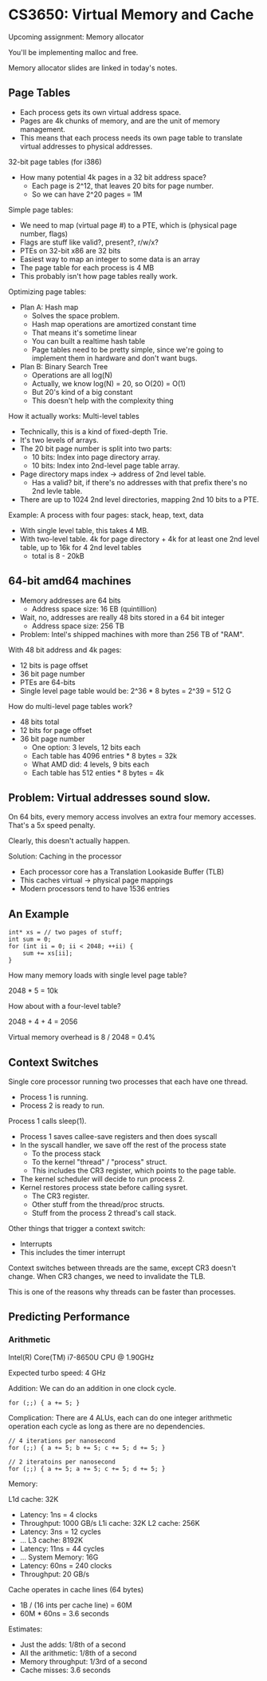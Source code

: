 
# CS3650: Virtual Memory and Cache

Upcoming assignment: Memory allocator

You'll be implementing malloc and free.

Memory allocator slides are linked in today's notes.

## Page Tables

 - Each process gets its own virtual address space.
 - Pages are 4k chunks of memory, and are the unit of memory management.
 - This means that each process needs its own page table to translate
   virtual addresses to physical addresses.

32-bit page tables (for i386)

 - How many potential 4k pages in a 32 bit address space?
   - Each page is 2^12, that leaves 20 bits for page number.
   - So we can have 2^20 pages = 1M

Simple page tables:

 - We need to map (virtual page #) to a PTE, 
   which is (physical page number, flags)
 - Flags are stuff like valid?, present?, r/w/x? 
 - PTEs on 32-bit x86 are 32 bits
 - Easiest way to map an integer to some data is an array
 - The page table for each process is 4 MB
 - This probably isn't how page tables really work.

Optimizing page tables:

 - Plan A: Hash map
   - Solves the space problem.
   - Hash map operations are amortized constant time
   - That means it's sometime linear
   - You can built a realtime hash table
   - Page tables need to be pretty simple, since we're going to implement
     them in hardware and don't want bugs.
 - Plan B: Binary Search Tree
   - Operations are all log(N)
   - Actually, we know log(N) = 20, so O(20) = O(1)
   - But 20's kind of a big constant
   - This doesn't help with the complexity thing

How it actually works: Multi-level tables

 - Technically, this is a kind of fixed-depth Trie.
 - It's two levels of arrays.
 - The 20 bit page number is split into two parts:
   - 10 bits: Index into page directory array.
   - 10 bits: Index into 2nd-level page table array.
 - Page directory maps index -> address of 2nd level table.
   - Has a valid? bit, if there's no addresses with that
     prefix there's no 2nd levle table.
 - There are up to 1024 2nd level directories, mapping 2nd
   10 bits to a PTE.

Example: A process with four pages: stack, heap, text, data

 - With single level table, this takes 4 MB.
 - With two-level table. 4k for page directory + 4k for at least one
   2nd level table, up to 16k for 4 2nd level tables
   - total is 8 - 20kB

## 64-bit amd64 machines

 - Memory addresses are 64 bits
   - Address space size: 16 EB (quintillion)
 - Wait, no, addresses are really 48 bits stored in a 64 bit integer
   - Address space size: 256 TB
 - Problem: Intel's shipped machines with more than 256 TB of "RAM".

With 48 bit address and 4k pages:

 - 12 bits is page offset
 - 36 bit page number
 - PTEs are 64-bits
 - Single level page table would be: 2^36 * 8 bytes = 2^39 = 512 G

How do multi-level page tables work?

 - 48 bits total
 - 12 bits for page offset
 - 36 bit page number
   - One option: 3 levels, 12 bits each
   - Each table has 4096 entries * 8 bytes = 32k
   - What AMD did: 4 levels, 9 bits each
   - Each table has 512 enties * 8 bytes = 4k

## Problem: Virtual addresses sound slow.

On 64 bits, every memory access involves an extra four
memory accesses. That's a 5x speed penalty.

Clearly, this doesn't actually happen.

Solution: Caching in the processor

 - Each processor core has a Translation Lookaside Buffer (TLB)
 - This caches virtual -> physical page mappings
 - Modern processors tend to have 1536 entries

## An Example

```
int* xs = // two pages of stuff;
int sum = 0;
for (int ii = 0; ii < 2048; ++ii) {
    sum += xs[ii];
}
```

How many memory loads with single level page table?

 2048 * 5 = 10k


How about with a four-level table?

 2048 + 4 + 4 = 2056

 Virtual memory overhead is 8 / 2048 = 0.4%

## Context Switches

Single core processor running two processes that each have one
thread.

 - Process 1 is running.
 - Process 2 is ready to run.

Process 1 calls sleep(1).

 - Process 1 saves callee-save registers and then does syscall
 - In the syscall handler, we save off the rest of the process state
   - To the process stack
   - To the kernel "thread" / "process" struct.
   - This includes the CR3 register, which points to the page table.
 - The kernel scheduler will decide to run process 2.
 - Kernel restores process state before calling sysret.
   - The CR3 register.
   - Other stuff from the thread/proc structs.
   - Stuff from the process 2 thread's call stack.

Other things that trigger a context switch:

 - Interrupts
 - This includes the timer interrupt

Context switches between threads are the same, except CR3 doesn't change. When
CR3 changes, we need to invalidate the TLB.

This is one of the reasons why threads can be faster than processes.


## Predicting Performance

### Arithmetic

Intel(R) Core(TM) i7-8650U CPU @ 1.90GHz

Expected turbo speed: 4 GHz

Addition: We can do an addition in one clock cycle.

```
for (;;) { a += 5; }
```

Complication: There are 4 ALUs, each can do one integer
arithmetic operation each cycle as long as there are no
dependencies.

```
// 4 iterations per nanosecond
for (;;) { a += 5; b += 5; c += 5; d += 5; }

// 2 iteratoins per nanosecond
for (;;) { a += 5; a += 5; c += 5; d += 5; }
```

Memory:

L1d cache:           32K
 - Latency: 1ns = 4 clocks
 - Throughput: 1000 GB/s
L1i cache:           32K
L2 cache:            256K
 - Latency: 3ns = 12 cycles
 - ...
L3 cache:            8192K
 - Latency: 11ns = 44 cycles
 - ... 
System Memory:       16G
 - Latency: 60ns = 240 clocks
 - Throughput: 20 GB/s

Cache operates in cache lines (64 bytes)
 
 - 1B / (16 ints per cache line) = 60M
 - 60M * 60ns = 3.6 seconds

Estimates:

 - Just the adds: 1/8th of a second
 - All the arithmetic: 1/8th of a second
 - Memory throughput: 1/3rd of a second
 - Cache misses: 3.6 seconds
































